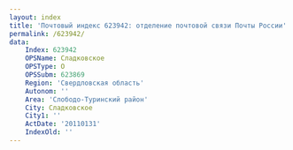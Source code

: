 ```yaml
---
layout: index
title: 'Почтовый индекс 623942: отделение почтовой связи Почты России'
permalink: /623942/
data:
    Index: 623942
    OPSName: Сладковское
    OPSType: О
    OPSSubm: 623869
    Region: 'Свердловская область'
    Autonom: ''
    Area: 'Слободо-Туринский район'
    City: Сладковское
    City1: ''
    ActDate: '20110131'
    IndexOld: ''
---
```

